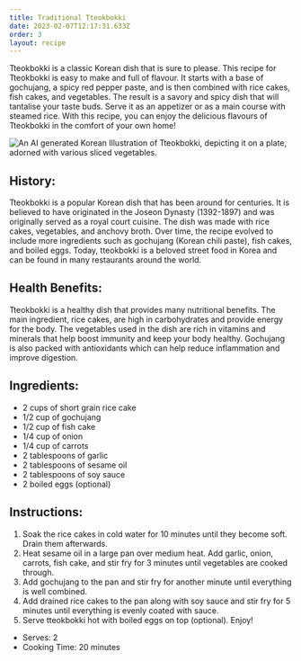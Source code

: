```yaml
---
title: Traditional Tteokbokki
date: 2023-02-07T12:17:31.633Z
order: 3
layout: recipe
---
```

Tteokbokki is a classic Korean dish that is sure to please. This recipe for Tteokbokki is easy to make and full of flavour. It starts with a base of gochujang, a spicy red pepper paste, and is then combined with rice cakes, fish cakes, and vegetables. The result is a savory and spicy dish that will tantalise your taste buds. Serve it as an appetizer or as a main course with steamed rice. With this recipe, you can enjoy the delicious flavours of Tteokbokki in the comfort of your own home!

![An AI generated Korean Illustration of Tteokbokki, depicting it on a plate, adorned with various sliced vegetables. ](../uploads/dall·e-2023-02-07-12.40.35-a-detailed-korean-traditional-painting-of-tteokbokki.png "Illustration of Tteokbokki (Dall-E 2) ")

## History:

Tteokbokki is a popular Korean dish that has been around for centuries. It is believed to have originated in the Joseon Dynasty (1392-1897) and was originally served as a royal court cuisine. The dish was made with rice cakes, vegetables, and anchovy broth. Over time, the recipe evolved to include more ingredients such as gochujang (Korean chili paste), fish cakes, and boiled eggs. Today, tteokbokki is a beloved street food in Korea and can be found in many restaurants around the world.

## Health Benefits:

Tteokbokki is a healthy dish that provides many nutritional benefits. The main ingredient, rice cakes, are high in carbohydrates and provide energy for the body. The vegetables used in the dish are rich in vitamins and minerals that help boost immunity and keep your body healthy. Gochujang is also packed with antioxidants which can help reduce inflammation and improve digestion. 

## Ingredients:

* 2 cups of short grain rice cake 
* 1/2 cup of gochujang 
* 1/2 cup of fish cake 
* 1/4 cup of onion 
* 1/4 cup of carrots
* 2 tablespoons of garlic 
* 2 tablespoons of sesame oil 
* 2 tablespoons of soy sauce 
* 2 boiled eggs (optional)

## Instructions:

1. Soak the rice cakes in cold water for 10 minutes until they become soft. Drain them afterwards.  
2. Heat sesame oil in a large pan over medium heat. Add garlic, onion, carrots, fish cake, and stir fry for 3 minutes until vegetables are cooked through.  
3. Add gochujang to the pan and stir fry for another minute until everything is well combined.  
4. Add drained rice cakes to the pan along with soy sauce and stir fry for 5 minutes until everything is evenly coated with sauce.  
5. Serve tteokbokki hot with boiled eggs on top (optional). Enjoy!  

* S﻿erves: 2
* Cooking Time: 20 minutes